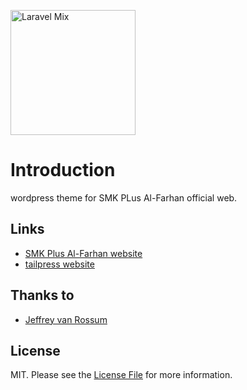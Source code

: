 <p><img src="https://tailpress.io/images/logo.svg" width="200" alt="Laravel Mix"></p>

# Introduction
wordpress theme for SMK PLus Al-Farhan official web.

## Links
* [SMK Plus Al-Farhan website](https://smkplusalfarhan.sch.id)
* [tailpress website](https://tailpress.io)

## Thanks to
* [Jeffrey van Rossum](https://github.com/jeffreyvr)

## License
MIT. Please see the [License File](/LICENSE) for more information.